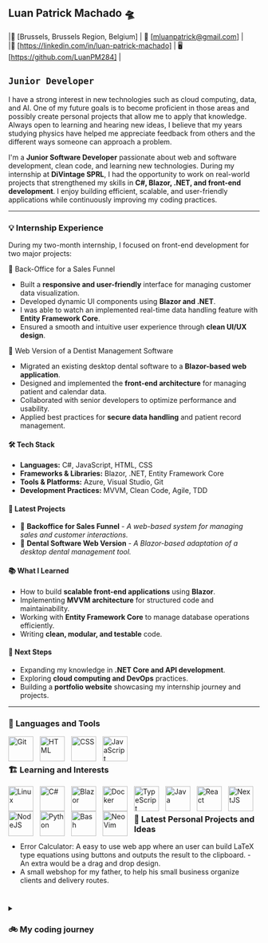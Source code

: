 ## Luan Patrick Machado 🛸

|📍 [Brussels, Brussels Region, Belgium] | 📧 [mluanpatrick@gmail.com] |\
|🔗 [https://linkedin.com/in/luan-patrick-machado] | 🖥️ [https://github.com/LuanPM284] |

## **`Junior Developer`**
I have a strong interest in new technologies such as cloud computing, data, and AI. One of my future goals is to become proficient in those areas and possibly create personal projects that allow me to apply that knowledge. Always open to learning and hearing new ideas, I believe that my years studying physics have helped me appreciate feedback from others and the different ways someone can approach a problem.

<!--
I'm currently a Junior Web Developer trainee at BeCode, passionate about learning and building web applications. With a strong foundation in front-end and back-end technologies, I'm eager to expand my expertise in React,
Node.js, Java, Python and others. I have experience working in fast-paced environments where adaptability and teamwork are key. My current goal is to apply my technical skills and problem-solving abilities in a challenging internship or junior
developer role. I am open to new opportunities where I can continue growing and contribute to meaningful projects.

Some of the projects I worked while at BeCode are a [cookieClicker](https://github.com/LuanPM284/cookieClicker) game, the first group project, and a Netflix clone named [GetFlix](https://github.com/anthosaxe/getflix), where the idea is to have the movies with the worst reviews.

My hobbies include reading and manga/anime. Some of my recent favorites are:

- Author: Brandon Sanderson
- Series: The Stormlight Archive
- Current Webnovel Obsession: The Wandering Inn and Shadow Slave
- Anime: One Piece, Frieren
- Manga/Manhwa: Dungeon Odyssey
-->
I'm a **Junior Software Developer** passionate about web and software development, clean code, and learning new technologies. 
During my internship at **DiVintage SPRL**, I had the opportunity to work on real-world projects that strengthened my skills in **C#, Blazor, .NET, and front-end development**. 
I enjoy building efficient, scalable, and user-friendly applications while continuously improving my coding practices.

---

### 💡 Internship Experience

During my two-month internship, I focused on front-end development for two major projects:

🔹 Back-Office for a Sales Funnel

- Built a **responsive and user-friendly** interface for managing customer data visualization.
- Developed dynamic UI components using **Blazor and .NET**.
- I was able to watch an implemented real-time data handling feature with **Entity Framework Core**.
- Ensured a smooth and intuitive user experience through **clean UI/UX design**.

🔹 Web Version of a Dentist Management Software

- Migrated an existing desktop dental software to a **Blazor-based web application**.
- Designed and implemented the **front-end architecture** for managing patient and calendar data.
- Collaborated with senior developers to optimize performance and usability.
- Applied best practices for **secure data handling** and patient record management.

#### 🛠️ Tech Stack

- **Languages:** C#, JavaScript, HTML, CSS
- **Frameworks & Libraries:** Blazor, .NET, Entity Framework Core
- **Tools & Platforms:** Azure, Visual Studio, Git
- **Development Practices:** MVVM, Clean Code, Agile, TDD

#### 📌 Latest Projects

- 🚀 **Backoffice for Sales Funnel** - *A web-based system for managing sales and customer interactions.*
- 🔹 **Dental Software Web Version** - *A Blazor-based adaptation of a desktop dental management tool.*

#### 📚 What I Learned

- How to build **scalable front-end applications** using **Blazor**.
- Implementing **MVVM architecture** for structured code and maintainability.
- Working with **Entity Framework Core** to manage database operations efficiently.
- Writing **clean, modular, and testable** code.

#### 🎯 Next Steps

- Expanding my knowledge in **.NET Core and API development**.
- Exploring **cloud computing and DevOps** practices.
- Building a **portfolio website** showcasing my internship journey and projects.

---

### 🧰 Languages and Tools

<img align="left" alt="Git" width="50px" style="padding-right:10px;" src="https://cdn.jsdelivr.net/gh/devicons/devicon/icons/git/git-original.svg" />
<img align="left" alt="HTML" width="50px" style="padding-right:10px;" src="https://cdn.jsdelivr.net/gh/devicons/devicon/icons/html5/html5-plain.svg" />
<img align="left" alt="CSS" width="50px" style="padding-right:10px;" src="https://cdn.jsdelivr.net/gh/devicons/devicon/icons/css3/css3-plain.svg" />
<img align="left" alt="JavaScript" width="50px" style="padding-right:10px;" src="https://cdn.jsdelivr.net/gh/devicons/devicon/icons/javascript/javascript-plain.svg" />

<br />

#

### 🏗 Learning and Interests

<img align="left" alt="Linux" width="50px" style="padding-right:10px;" src="https://cdn.jsdelivr.net/gh/devicons/devicon/icons/linux/linux-original.svg" />
<img align="left" alt="C#" width="50px" style="padding-right:10px;" src="https://cdn.jsdelivr.net/gh/devicons/devicon@latest/icons/csharp/csharp-plain.svg" />
<img align="left" alt="Blazor" width="50px" style="padding-right:10px;" src="https://cdn.jsdelivr.net/gh/devicons/devicon@latest/icons/blazor/blazor-original.svg" />
<img align="left" alt="Docker" width="50px" style="padding-right:10px;" src="https://cdn.jsdelivr.net/gh/devicons/devicon@latest/icons/docker/docker-plain-wordmark.svg" />
<img align="left" alt="TypeScript" width="50px" style="padding-right:10px;" src="https://cdn.jsdelivr.net/gh/devicons/devicon/icons/typescript/typescript-plain.svg" />
<img align="left" alt="Java" width="50px" style="padding-right:10px;" src="https://cdn.jsdelivr.net/gh/devicons/devicon@latest/icons/java/java-original.svg" />     
<img align="left" alt="React" width="50px" style="padding-right:10px;" src="https://cdn.jsdelivr.net/gh/devicons/devicon/icons/react/react-original.svg" />
<img align="left" alt="NextJS" width="50px" style="padding-right:10px;" src="https://cdn.jsdelivr.net/gh/devicons/devicon@latest/icons/nextjs/nextjs-plain.svg" />
<img align="left" alt="NodeJS" width="50px" style="padding-right:10px;" src="https://cdn.jsdelivr.net/gh/devicons/devicon/icons/nodejs/nodejs-original.svg" />
<img align="left" alt="Python" width="50px" style="padding-right:10px;" src="https://cdn.jsdelivr.net/gh/devicons/devicon/icons/python/python-plain.svg" />
<img align="left" alt="Bash" width="50px" style="padding-right:10px;" src="https://cdn.jsdelivr.net/gh/devicons/devicon/icons/bash/bash-original.svg" />
<img align="left" alt="NeoVim" width="50px" style="padding-right:10px;" src="https://cdn.jsdelivr.net/gh/devicons/devicon@latest/icons/neovim/neovim-original.svg" />
          
<br />

#

### 👀 Latest Personal Projects and Ideas

- Error Calculator: A easy to use web app where an user can build LaTeX type equations using buttons and outputs the result to the clipboard.
          - An extra would be a drag and drop design.
- A small webshop for my father, to help his small business organize clients and delivery routes.

#

<details>
<summary><h3>🚲 My coding journey</h3></summary>
My coding journey is just starting as I complete a junior web development bootcamp at BeCode. Before that, I had several years of university where I explored different areas, starting with Biomedical Sciences, then moving to Nursing, and eventually ending in Physics. I realized that the academic environment was not for me, even though I learned a lot and also developed many of my current ideals and work ethic. I had the opportunity to meet different people with different backgrounds and work with them while facing difficult classes and challenges.

The next step on my journey is the internship opportunity I had at DiVintage SPRL, where I was mentored by Senior Software Developer Ghislain Roggemans. The first steps I was given to understand were the importance of Clean Code, Test-Driven Development, and the MVVM architecture. From day one, I was given the opportunity to work on a real-world project where my small contributions would be visible or implemented after review and corrections. I had to learn new technologies such as Blazor, C#, and Visual Studio 2022, which I had never seen before starting this internship. My supervisor was always working and busy with his own projects and work but always set some time aside to check my progress, explain mistakes or suggest better ways to accomplish tasks that would take me hours in just a few minutes, and help prepare me for a future job. It was not easy, and from the first day, I was told by my supervisor that it would be hard, but that was the only way I would be sure to learn and leave better than when I started. Being able to work hard on challenging problems (for my level) allowed me to see just how much I have to learn and how working every day and continuing to learn would allow me to go farther than I thought possible when I started my coding career.
          
Coding always fascinated me, especially the idea of being able to build something by myself using the various tools available. Having the chance to learn new technologies or explore old ideas and methods to solve a problem keeps it interesting, even if most of the time it's hard to accomplish.

I still have much to learn and understand, but one thing I am sure of is that once I'm in the field and working hard, I will succeed at anything I set my mind to.
          
</details>
<!--
**LuanPM284/LuanPM284** is a ✨ _special_ ✨ repository because its `README.md` (this file) appears on your GitHub profile.

Here are some ideas to get you started:

- 🔭 I’m currently working on ...
- 🌱 I’m currently learning ...
- 👯 I’m looking to collaborate on ...
- 🤔 I’m looking for help with ...
- 💬 Ask me about ...
- 📫 How to reach me: ...
- 😄 Pronouns: ...
- ⚡ Fun fact: ...
-->

